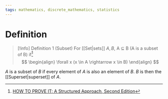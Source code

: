 ```yaml
---
tags: mathematics, discrete_mathematics, statistics
---
```


# Definition

> [!info] Definition 1 (Subset)
> For [[Set|sets]] $A, B$, A $\subseteq$ B (A is a subset of B) if[^1]
> $$
> \begin{align}
> \forall x (x \in A \rightarrow x \in B)
> \end{align}
> $$

$A$ is a subset of $B$ if every element of $A$ is also an element of $B$. $B$ is then the [[Superset|superset]] of $A$.

[^1]: [HOW TO PROVE IT: A Structured Approach, Second Edition](zotero://open-pdf/library/items/THI2Q4PN?page=54)